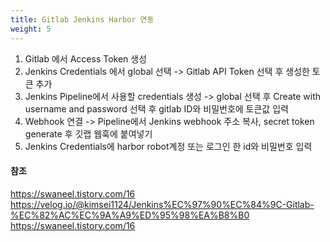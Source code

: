 ```yaml
---
title: Gitlab Jenkins Harbor 연동
weight: 5
---
```

1. Gitlab 에서 Access Token 생성
2. Jenkins Credentials 에서 global 선택 -> Gitlab API Token 선택 후 생성한 토큰 추가
3. Jenkins Pipeline에서 사용할 credentials 생성 -> global 선택 후 Create with username and password 선택 후 gitlab ID와 비밀번호에 토큰값 입력
4. Webhook 연결 -> Pipeline에서 Jenkins webhook 주소 복사, secret token generate 후 깃랩 웹훅에 붙여넣기
5. Jenkins Credentials에 harbor robot계정 또는 로그인 한 id와 비밀번호 입력


#### 참조
https://swaneel.tistory.com/16
https://velog.io/@kimsei1124/Jenkins%EC%97%90%EC%84%9C-Gitlab-%EC%82%AC%EC%9A%A9%ED%95%98%EA%B8%B0
https://swaneel.tistory.com/16